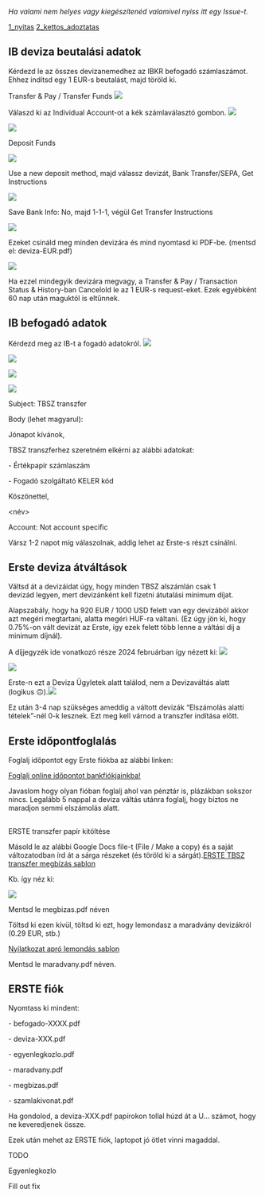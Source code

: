 *Ha valami nem helyes vagy kiegészítenéd valamivel nyiss itt egy Issue-t.*

[1_nyitas](1_nyitas.md)
[2_kettos_adoztatas](2_kettos_adoztatas.md)






## IB deviza beutalási adatok

Kérdezd le az összes devizanemedhez az IBKR befogadó számlaszámot. Ehhez indítsd egy 1 EUR-s beutalást, majd töröld ki.

Transfer & Pay / Transfer Funds
![](images/image20.png)

Válaszd ki az Individual Account-ot a kék számlaválasztó gombon.
![](images/selector_button.png)

![](images/image26.png)

Deposit Funds

![](images/image13.png)

Use a new deposit method, majd válassz devizát, Bank Transfer/SEPA, Get Instructions

![](images/image22.png)

Save Bank Info: No, majd 1-1-1, végül Get Transfer Instructions

![](images/image10.png)

Ezeket csináld meg minden devizára és mind nyomtasd ki PDF-be. (mentsd el: deviza-EUR.pdf)

![](images/image7.png)

Ha ezzel mindegyik devizára megvagy, a Transfer & Pay / Transaction Status & History-ban Cancelold le az 1 EUR-s request-eket. Ezek egyébként 60 nap után maguktól is eltűnnek.

## IB befogadó adatok

Kérdezd meg az IB-t a fogadó adatokról.
![](images/image3.png)

![](images/image4.png)

![](images/image15.png)

![](images/image14.png)

Subject: TBSZ transzfer

Body (lehet magyarul):

Jónapot kívánok,

TBSZ transzferhez szeretném elkérni az alábbi adatokat:

\- Értékpapír számlaszám

\- Fogadó szolgáltató KELER kód

Köszönettel,

<név>

Account: Not account specific

Vársz 1-2 napot míg válaszolnak, addig lehet az Erste-s részt csinálni.

## Erste deviza átváltások

Váltsd át a devizáidat úgy, hogy minden TBSZ alszámlán csak 1 devizád legyen, mert devizánként kell fizetni átutalási minimum díjat.

Alapszabály, hogy ha 920 EUR / 1000 USD felett van egy devizából akkor azt megéri megtartani, alatta megéri HUF-ra váltani. (Ez úgy jön ki, hogy 0.75%-on vált devizát az Erste, így ezek felett több lenne a váltási díj a minimum díjnál).

A díjjegyzék ide vonatkozó része 2024 februárban így nézett ki:
![](images/image18.png)

![](images/image16.png)

Erste-n ezt a Deviza Ügyletek alatt találod, nem a Devizaváltás alatt (logikus 🙃).![](images/image19.png)

Ez után 3-4 nap szükséges ameddig a váltott devizák “Elszámolás alatti tételek”-nél 0-k lesznek. Ezt meg kell várnod a transzfer indítása előtt.

## Erste időpontfoglalás

Foglalj időpontot egy Erste fiókba az alábbi linken:

[Foglalj online időpontot bankfiókjainkba!](https://www.google.com/url?q=https://www.erstebank.hu/hu/ebh-nyito/mindennapi-penzugyek/elektronikus-szolgaltatasok/online-fioki-idopontfoglalas&sa=D&source=editors&ust=1709227075639501&usg=AOvVaw1tLqJRGUJokb6R4RU_Smc-)

Javaslom hogy olyan fióban foglalj ahol van pénztár is, plázákban sokszor nincs. Legalább 5 nappal a deviza váltás utánra foglalj, hogy biztos ne maradjon semmi elszámolás alatt.

##
ERSTE transzfer papír kitöltése

Másold le az alábbi Google Docs file-t (File / Make a copy) és a saját változatodban írd át a sárga részeket (és töröld ki a sárgát).[ERSTE TBSZ transzfer megbízás sablon](https://www.google.com/url?q=https://docs.google.com/document/d/1OThmCSp6udeJSvd9Q8B2-LzXfvJmT1ioNiMh6evRnwE/edit?usp%3Dsharing&sa=D&source=editors&ust=1709227075640348&usg=AOvVaw1U2Ph4fzGv6n7ugk5us5nn)

Kb. így néz ki:

![](images/image25.png)

Mentsd le megbizas.pdf néven

Töltsd ki ezen kívül, töltsd ki ezt, hogy lemondasz a maradvány devizákról (0.29 EUR, stb.)

[Nyilatkozat apró lemondás sablon](https://www.google.com/url?q=https://docs.google.com/document/d/1tNPBAoB8rynWXGZvtz-T4eRPXTMh1Lbxu6nhz_Kd5DI/edit?usp%3Ddrive_link&sa=D&source=editors&ust=1709227075641167&usg=AOvVaw1eL0rypWYOAf7uo4o6WZgC)

Mentsd le maradvany.pdf néven.

## ERSTE fiók

Nyomtass ki mindent:

\- befogado-XXXX.pdf

\- deviza-XXX.pdf

\- egyenlegkozlo.pdf

\- maradvany.pdf

\- megbizas.pdf

\- szamlakivonat.pdf

Ha gondolod, a deviza-XXX.pdf papírokon tollal húzd át a U… számot, hogy ne keveredjenek össze.

Ezek után mehet az ERSTE fiók, laptopot jó ötlet vinni magaddal.

TODO

Egyenlegkozlo

Fill out fix

